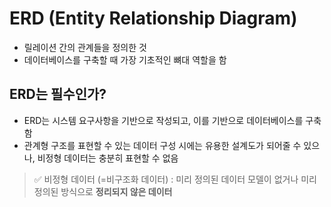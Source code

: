 # ERD (Entity Relationship Diagram)

- 릴레이션 간의 관계들을 정의한 것
- 데이터베이스를 구축할 때 가장 기초적인 뼈대 역할을 함

## ERD는 필수인가?

- ERD는 시스템 요구사항을 기반으로 작성되고, 이를 기반으로 데이터베이스를 구축함
- 관계형 구조를 표현할 수 있는 데이터 구성 시에는 유용한 설계도가 되어줄 수 있으나, 비정형 데이터는 충분히 표현할 수 없음

> ✅ 비정형 데이터 (=비구조화 데이터)
> : 미리 정의된 데이터 모델이 없거나 미리 정의된 방식으로 **정리되지 않은 데이터**